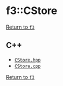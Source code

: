 # f3::CStore

[Return to `f3`](/docs/f3.md)

## C++

- [`CStore.hpp`](/src/f3/CStore.hpp)
- [`CStore.cpp`](/src/f3/CStore.cpp)

[Return to `f3`](/docs/f3.md)